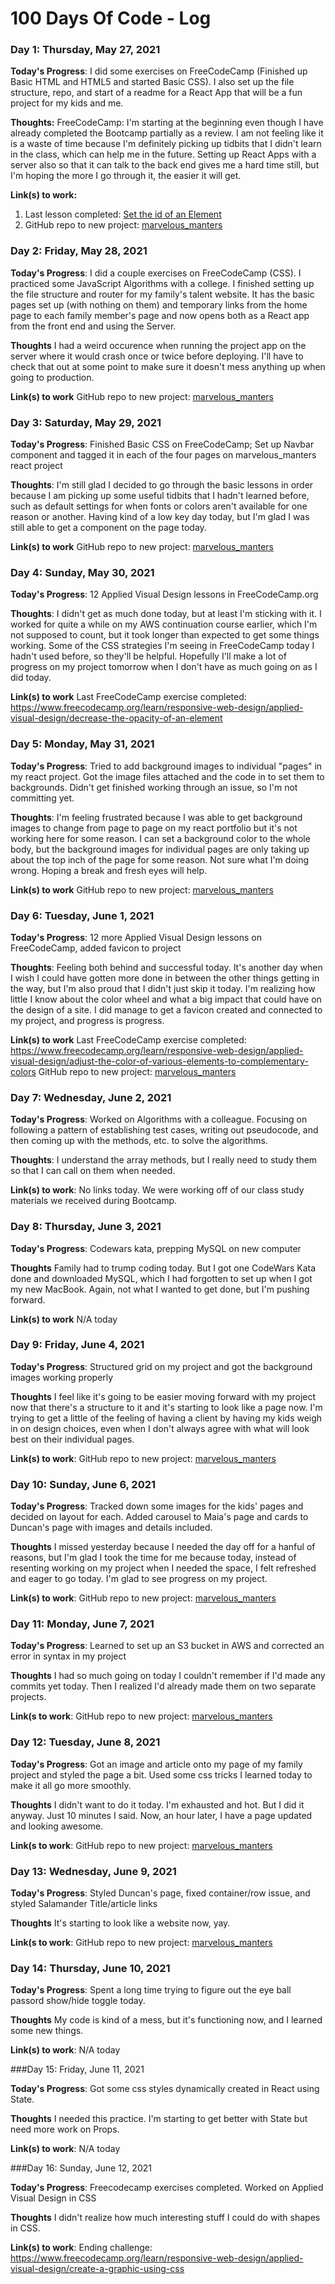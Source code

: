 # 100 Days Of Code - Log

### Day 1:  Thursday, May 27, 2021 

**Today's Progress**: I did some exercises on FreeCodeCamp (Finished up Basic HTML and HTML5 and started Basic CSS).  I also set up the file structure, repo, and start of a readme for a React App that will be a fun project for my kids and me.

**Thoughts:** FreeCodeCamp: I'm starting at the beginning even though I have already completed the Bootcamp partially as a review.  I am not feeling like it is a waste of time because I'm definitely picking up tidbits that I didn't learn in the class, which can help me in the future.  Setting up React Apps with a server also so that it can talk to the back end gives me a hard time still, but I'm hoping the more I go through it, the easier it will get.

**Link(s) to work:** 
1. Last lesson completed: [Set the id of an Element](https://www.freecodecamp.org/learn/responsive-web-design/basic-css/set-the-id-of-an-element)
2. GitHub repo to new project: [marvelous_manters](https://github.com/smanter82/marvelous_manters)




### Day 2: Friday, May 28, 2021

**Today's Progress**: I did a couple exercises on FreeCodeCamp (CSS).  I practiced some JavaScript Algorithms with a college.  I finished setting up the file structure and router for my family's talent website.  It has the basic pages set up (with nothing on them) and temporary links from the home page to each family member's page and now opens both as a React app from the front end and using the Server.

**Thoughts** I had a weird occurence when running the project app on the server where it would crash once or twice before deploying.  I'll have to check that out at some point to make sure it doesn't mess anything up when going to production. 

**Link(s) to work**
GitHub repo to new project: [marvelous_manters](https://github.com/smanter82/marvelous_manters)

### Day 3: Saturday, May 29, 2021

**Today's Progress**: Finished Basic CSS on FreeCodeCamp; Set up Navbar component and tagged it in each of the four pages on marvelous_manters react project

**Thoughts**: I'm still glad I decided to go through the basic lessons in order because I am picking up some useful tidbits that I hadn't learned before, such as default settings for when fonts or colors aren't available for one reason or another.  Having kind of a low key day today, but I'm glad I was still able to get a component on the page today.

**Link(s) to work**
GitHub repo to new project: [marvelous_manters](https://github.com/smanter82/marvelous_manters)

### Day 4: Sunday, May 30, 2021

**Today's Progress**: 12 Applied Visual Design lessons in FreeCodeCamp.org

**Thoughts**: I didn't get as much done today, but at least I'm sticking with it.  I worked for quite a while on my AWS continuation course earlier, which I'm not supposed to count, but it took longer than expected to get some things working. Some of the CSS strategies I'm seeing in FreeCodeCamp today I hadn't used before, so they'll be helpful. Hopefully I'll make a lot of progress on my project tomorrow when I don't have as much going on as I did today.

**Link(s) to work**
Last FreeCodeCamp exercise completed: https://www.freecodecamp.org/learn/responsive-web-design/applied-visual-design/decrease-the-opacity-of-an-element

### Day 5: Monday, May 31, 2021

**Today's Progress**: Tried to add background images to individual "pages" in my react project.  Got the image files attached and the code in to set them to backgrounds. Didn't get finished working through an issue, so I'm not committing yet.

**Thoughts**: I'm feeling frustrated because I was able to get background images to change from page to page on my react portfolio but it's not working here for some reason.  I can set a background color to the whole body, but the background images for individual pages are only taking up about the top inch of the page for some reason.  Not sure what I'm doing wrong.  Hoping a break and fresh eyes will help.

**Link(s) to work**
GitHub repo to new project: [marvelous_manters](https://github.com/smanter82/marvelous_manters)

### Day 6: Tuesday, June 1, 2021

**Today's Progress**: 12 more Applied Visual Design lessons on FreeCodeCamp, added favicon to project

**Thoughts**: Feeling both behind and successful today.  It's another day when I wish I could have gotten more done in between the other things getting in the way, but I'm also proud that I didn't just skip it today. I'm realizing how little I know about the color wheel and what a big impact that could have on the design of a site. I did manage to get a favicon created and connected to my project, and progress is progress.

**Link(s) to work**
Last FreeCodeCamp exercise completed: https://www.freecodecamp.org/learn/responsive-web-design/applied-visual-design/adjust-the-color-of-various-elements-to-complementary-colors
GitHub repo to new project: [marvelous_manters](https://github.com/smanter82/marvelous_manters)

### Day 7: Wednesday, June 2, 2021

**Today's Progress**: Worked on Algorithms with a colleague.  Focusing on following a pattern of establishing test cases, writing out pseudocode, and then coming up with the methods, etc. to solve the algorithms.

**Thoughts**: I understand the array methods, but I really need to study them so that I can call on them when needed.

**Link(s) to work**: No links today.  We were working off of our class study materials we received during Bootcamp.


### Day 8: Thursday, June 3, 2021

**Today's Progress**: Codewars kata, prepping MySQL on new computer

**Thoughts** Family had to trump coding today.  But I got one CodeWars Kata done and downloaded MySQL, which I had forgotten to set up when I got my new MacBook. Again, not what I wanted to get done, but I'm pushing forward.

**Link(s) to work** N/A today

### Day 9: Friday, June 4, 2021

**Today's Progress**: Structured grid on my project and got the background images working properly

**Thoughts** I feel like it's going to be easier moving forward with my project now that there's a structure to it and it's starting to look like a page now.  I'm trying to get a little of the feeling of having a client by having my kids weigh in on design choices, even when I don't always agree with what will look best on their individual pages.

**Link(s) to work**:
GitHub repo to new project: [marvelous_manters](https://github.com/smanter82/marvelous_manters)

### Day 10: Sunday, June 6, 2021

**Today's Progress**: Tracked down some images for the kids' pages and decided on layout for each.  Added carousel to Maia's page and cards to Duncan's page with images and details included.

**Thoughts** I missed yesterday because I needed the day off for a hanful of reasons, but I'm glad I took the time for me because today, instead of resenting working on my project when I needed the space, I felt refreshed and eager to go today.  I'm glad to see progress on my project.

**Link(s) to work**:
GitHub repo to new project: [marvelous_manters](https://github.com/smanter82/marvelous_manters)

### Day 11: Monday, June 7, 2021

**Today's Progress**: Learned to set up an S3 bucket in AWS and corrected an error in syntax in my project

**Thoughts** I had so much going on today I couldn't remember if I'd made any commits yet today. Then I realized I'd already made them on two separate projects.

**Link(s to work**:
GitHub repo to new project: [marvelous_manters](https://github.com/smanter82/marvelous_manters)

### Day 12: Tuesday, June 8, 2021

**Today's Progress**: Got an image and article onto my page of my family project and styled the page a bit.  Used some css tricks I learned today to make it all go more smoothly.

**Thoughts** I didn't want to do it today. I'm exhausted and hot.  But I did it anyway.  Just 10 minutes I said. Now, an hour later, I have a page updated and looking awesome.

**Link(s to work**:
GitHub repo to new project: [marvelous_manters](https://github.com/smanter82/marvelous_manters)

### Day 13: Wednesday, June 9, 2021

**Today's Progress**: Styled Duncan's page, fixed container/row issue, and styled Salamander Title/article links

**Thoughts** It's starting to look like a website now, yay.

**Link(s to work**:
GitHub repo to new project: [marvelous_manters](https://github.com/smanter82/marvelous_manters)

### Day 14: Thursday, June 10, 2021

**Today's Progress**: Spent a long time trying to figure out the eye ball passord show/hide toggle today.

**Thoughts** My code is kind of a mess, but it's functioning now, and I learned some new things.

**Link(s) to work**: N/A today

###Day 15: Friday, June 11, 2021

**Today's Progress**: Got some css styles dynamically created in React using State.

**Thoughts** I needed this practice.  I'm starting to get better with State but need more work on Props.

**Link(s) to work**: N/A today

###Day 16: Sunday, June 12, 2021

**Today's Progress**:  Freecodecamp exercises completed. Worked on Applied Visual Design in CSS

**Thoughts** I didn't realize how much interesting stuff I could do with shapes in CSS.

**Link(s) to work**:  Ending challenge: https://www.freecodecamp.org/learn/responsive-web-design/applied-visual-design/create-a-graphic-using-css
